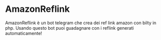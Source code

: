 # AmazonReflink
AmazonReflink è un bot telegram che crea dei ref link amazon con bilty in php. Usando questo bot puoi guadagnare con i reflink generati automaticamente!
